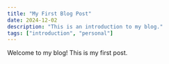 ```yaml
---
title: "My First Blog Post"
date: 2024-12-02
description: "This is an introduction to my blog."
tags: ["introduction", "personal"]
---
```


Welcome to my blog! This is my first post.
